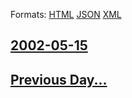 
Formats: [HTML](2002/05/15/index.html)  [JSON](2002/05/15/index.json)  [XML](2002/05/15/index.xml)  

## [2002-05-15](/news/2002/05/15/index.md)

## [Previous Day...](/news/2002/05/14/index.md)

